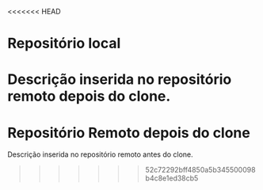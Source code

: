 <<<<<<< HEAD
# Repositório local
Descrição inserida no repositório remoto depois do clone.
=======
# Repositório Remoto depois do clone
Descrição inserida no repositório remoto antes do clone.
>>>>>>> 52c72292bff4850a5b345500098b4c8e1ed38cb5
